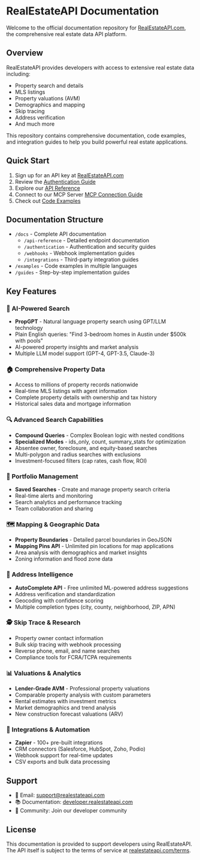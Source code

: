 # RealEstateAPI Documentation

Welcome to the official documentation repository for [RealEstateAPI.com](https://www.realestateapi.com), the comprehensive real estate data API platform.

## Overview

RealEstateAPI provides developers with access to extensive real estate data including:
- Property search and details
- MLS listings
- Property valuations (AVM)
- Demographics and mapping
- Skip tracing
- Address verification
- And much more

This repository contains comprehensive documentation, code examples, and integration guides to help you build powerful real estate applications.

## Quick Start

1. Sign up for an API key at [RealEstateAPI.com](https://www.realestateapi.com)
2. Review the [Authentication Guide](./docs/authentication/getting-started.md)
3. Explore our [API Reference](./docs/api-reference/)
4. Connect to our MCP Server [MCP Connection Guide](./guides/mcp-server.md)
4. Check out [Code Examples](./examples/)

## Documentation Structure

- `/docs` - Complete API documentation
  - `/api-reference` - Detailed endpoint documentation
  - `/authentication` - Authentication and security guides
  - `/webhooks` - Webhook implementation guides
  - `/integrations` - Third-party integration guides
- `/examples` - Code examples in multiple languages
- `/guides` - Step-by-step implementation guides

## Key Features

### 🤖 AI-Powered Search
- **PropGPT** - Natural language property search using GPT/LLM technology
- Plain English queries: "Find 3-bedroom homes in Austin under $500k with pools"
- AI-powered property insights and market analysis
- Multiple LLM model support (GPT-4, GPT-3.5, Claude-3)

### 🏠 Comprehensive Property Data
- Access to millions of property records nationwide
- Real-time MLS listings with agent information
- Complete property details with ownership and tax history
- Historical sales data and mortgage information

### 🔍 Advanced Search Capabilities
- **Compound Queries** - Complex Boolean logic with nested conditions
- **Specialized Modes** - ids_only, count, summary_stats for optimization
- Absentee owner, foreclosure, and equity-based searches
- Multi-polygon and radius searches with exclusions
- Investment-focused filters (cap rates, cash flow, ROI)

### 💼 Portfolio Management
- **Saved Searches** - Create and manage property search criteria
- Real-time alerts and monitoring
- Search analytics and performance tracking
- Team collaboration and sharing

### 🗺️ Mapping & Geographic Data
- **Property Boundaries** - Detailed parcel boundaries in GeoJSON
- **Mapping Pins API** - Unlimited pin locations for map applications
- Area analysis with demographics and market insights
- Zoning information and flood zone data

### 📍 Address Intelligence
- **AutoComplete API** - Free unlimited ML-powered address suggestions
- Address verification and standardization
- Geocoding with confidence scoring
- Multiple completion types (city, county, neighborhood, ZIP, APN)

### 🕵️ Skip Trace & Research
- Property owner contact information
- Bulk skip tracing with webhook processing
- Reverse phone, email, and name searches
- Compliance tools for FCRA/TCPA requirements

### 📊 Valuations & Analytics
- **Lender-Grade AVM** - Professional property valuations
- Comparable property analysis with custom parameters
- Rental estimates with investment metrics
- Market demographics and trend analysis
- New construction forecast valuations (ARV)

### 🔌 Integrations & Automation
- **Zapier** - 100+ pre-built integrations
- CRM connectors (Salesforce, HubSpot, Zoho, Podio)
- Webhook support for real-time updates
- CSV exports and bulk data processing

## Support

- 📧 Email: support@realestateapi.com
- 📚 Documentation: [developer.realestateapi.com](https://developer.realestateapi.com)
- 💬 Community: Join our developer community

## License

This documentation is provided to support developers using RealEstateAPI. The API itself is subject to the terms of service at [realestateapi.com/terms](https://www.realestateapi.com/terms).